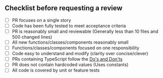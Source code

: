 ## Checklist before requesting a review
- [ ] PR focuses on a single story
- [ ] Code has been fully tested to meet acceptance criteria
- [ ] PR is reasonably small and reviewable (Generally less than 10 files and 500 changed lines)
- [ ] All new functions/classes/components reasonably small
- [ ] Functions/classes/components focused on one responsibility
- [ ] Code easy to understand and modify (clarity over concise/clever)
- [ ] PRs containing TypeScript follow the [Do's and Don'ts](https://www.typescriptlang.org/docs/handbook/declaration-files/do-s-and-don-ts.html)
- [ ] PR does not contain hardcoded values (Uses constants)
- [ ] All code is covered by unit or feature tests
